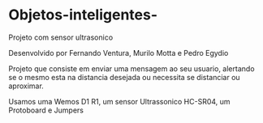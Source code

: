 # Objetos-inteligentes-
Projeto com sensor ultrasonico

Desenvolvido por Fernando Ventura, Murilo Motta e Pedro Egydio

Projeto que consiste em enviar uma mensagem ao seu usuario, alertando se o mesmo esta na distancia desejada ou necessita se distanciar ou aproximar.

Usamos uma Wemos D1 R1, um sensor Ultrassonico HC-SR04, um Protoboard e Jumpers
